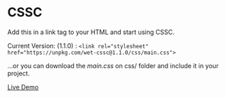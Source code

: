 # CSSC

Add this in a link tag to your HTML and start using CSSC.

Current Version: (1.1.0) : `<link rel="stylesheet" href="https://unpkg.com/wet-cssc@1.1.0/css/main.css">`

...or you can download the *main.css* on css/ folder and include it in your project.

[Live Demo](https://keen-morse-9bc5ed.netlify.app/ "Demo Site")